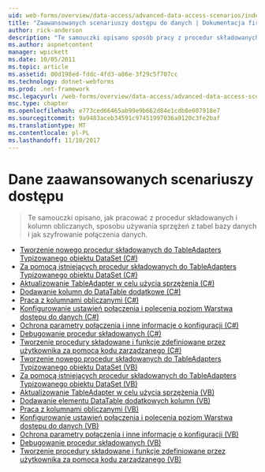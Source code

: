 ```yaml
---
uid: web-forms/overview/data-access/advanced-data-access-scenarios/index
title: "Zaawansowanych scenariuszy dostępu do danych | Dokumentacja firmy Microsoft"
author: rick-anderson
description: "Te samouczki opisano sposób pracy z procedur składowanych i kolumn obliczanych, jak używać sprzężeń z tabel bazy danych i jak zaszyfrować dane połączenia danych..."
ms.author: aspnetcontent
manager: wpickett
ms.date: 10/05/2011
ms.topic: article
ms.assetid: 00d198ed-fddc-4fd3-a86e-3f29c5f707cc
ms.technology: dotnet-webforms
ms.prod: .net-framework
msc.legacyurl: /web-forms/overview/data-access/advanced-data-access-scenarios
msc.type: chapter
ms.openlocfilehash: e773ced66465ab99e9b662d84e1cdb8e607918e7
ms.sourcegitcommit: 9a9483aceb34591c97451997036a9120c3fe2baf
ms.translationtype: MT
ms.contentlocale: pl-PL
ms.lasthandoff: 11/10/2017
---
```

<a name="advanced-data-access-scenarios"></a>Dane zaawansowanych scenariuszy dostępu
====================
> Te samouczki opisano, jak pracować z procedur składowanych i kolumn obliczanych, sposobu używania sprzężeń z tabel bazy danych i jak szyfrowanie połączenia danych.


- [Tworzenie nowego procedur składowanych do TableAdapters Typizowanego obiektu DataSet (C#)](creating-new-stored-procedures-for-the-typed-dataset-s-tableadapters-cs.md)
- [Za pomocą istniejących procedur składowanych do TableAdapters Typizowanego obiektu DataSet (C#)](using-existing-stored-procedures-for-the-typed-dataset-s-tableadapters-cs.md)
- [Aktualizowanie TableAdapter w celu użycia sprzężenia (C#)](updating-the-tableadapter-to-use-joins-cs.md)
- [Dodawanie kolumn do DataTable dodatkowe (C#)](adding-additional-datatable-columns-cs.md)
- [Praca z kolumnami obliczanymi (C#)](working-with-computed-columns-cs.md)
- [Konfigurowanie ustawień połączenia i polecenia poziom Warstwa dostępu do danych (C#)](configuring-the-data-access-layer-s-connection-and-command-level-settings-cs.md)
- [Ochrona parametry połączenia i inne informacje o konfiguracji (C#)](protecting-connection-strings-and-other-configuration-information-cs.md)
- [Debugowanie procedur składowanych (C#)](debugging-stored-procedures-cs.md)
- [Tworzenie procedury składowane i funkcje zdefiniowane przez użytkownika za pomocą kodu zarządzanego (C#)](creating-stored-procedures-and-user-defined-functions-with-managed-code-cs.md)
- [Tworzenie nowego procedur składowanych do TableAdapters Typizowanego obiektu DataSet (VB)](creating-new-stored-procedures-for-the-typed-dataset-s-tableadapters-vb.md)
- [Za pomocą istniejących procedur składowanych do TableAdapters Typizowanego obiektu DataSet (VB)](using-existing-stored-procedures-for-the-typed-dataset-s-tableadapters-vb.md)
- [Aktualizowanie TableAdapter w celu użycia sprzężenia (VB)](updating-the-tableadapter-to-use-joins-vb.md)
- [Dodawanie elementu DataTable dodatkowych kolumn (VB)](adding-additional-datatable-columns-vb.md)
- [Praca z kolumnami obliczanymi (VB)](working-with-computed-columns-vb.md)
- [Konfigurowanie ustawień połączenia i polecenia poziom Warstwa dostępu do danych (VB)](configuring-the-data-access-layer-s-connection-and-command-level-settings-vb.md)
- [Ochrona parametry połączenia i inne informacje o konfiguracji (VB)](protecting-connection-strings-and-other-configuration-information-vb.md)
- [Debugowanie procedur składowanych (VB)](debugging-stored-procedures-vb.md)
- [Tworzenie procedury składowane i funkcje zdefiniowane przez użytkownika za pomocą kodu zarządzanego (VB)](creating-stored-procedures-and-user-defined-functions-with-managed-code-vb.md)
